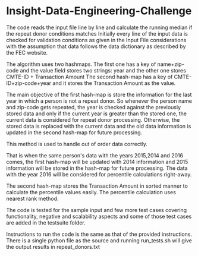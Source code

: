 # Insight-Data-Engineering-Challenge
The code reads the input file line by line and calculate the running median if the repeat donor conditions matches
Initially every line of the input data is checked for validation conditions as given in the Input File considerations
with the assumption that data follows the data dictionary as described by the FEC website.

The algorithm uses two hashmaps.
The first one has a key of name+zip-code and the value field stores two strings: year and the other one stores CMTE-ID + Transaction Amount
The second hash-map has a key of CMTE-ID+zip-code+year and it stores the Transaction Amount as the value.

The main objective of the first hash-map is store the information for the last year in which a person is not a repeat donor.
So whenever the person name and zip-code gets repeated, the year is checked against the previously stored data and only if the current year
is greater than the stored one, the current data is considered for repeat donor processing.
Otherwise, the stored data is replaced with the current data and the old data information is updated in the second hash-map for future processing.

This method is used to handle out of order data correctly.

That is when the same person's data with the years 2015,2014 and 2016 comes, the first hash-map will be updated with 2014 information
and 2015 information will be stored in the hash-map for future processing. The data with the year 2016 will be considered for percentile calculations right-away.

The second hash-map stores the Transaction Amount in sorted manner to calculate the percentile values easily.
The percentile calculation uses nearest rank method.

The code is tested for the sample input and few more test cases covering functionality, negative and scalability aspects and some of those test cases
are added in the testsuite folder.

Instructions to run the code is the same as that of the provided instructions. There is a single python file as the source and running run_tests.sh will give the
output results in repeat_donors.txt
